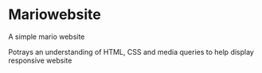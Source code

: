 # Mariowebsite

A simple mario website

Potrays an understanding of HTML, CSS and media queries to help display responsive website
